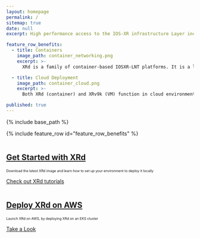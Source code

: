 ```yaml
---
layout: homepage
permalink: /
sitemap: true
date: null
excerpt: High performance access to the IOS-XR infrastructure Layer including RIB, Label Switch Database and more. Bring your own protocol or controller and operate your network your way!

feature_row_benefits:
  - title: Containers 
    image_path: container_networking.png
    excerpt: >-
      XRd is a family of container-based IOSXR-LNT platforms. It is a lightweight solution that can be used as a vRR (virtual-route-reflector), provider edge, vCSR (virtual Cell-Site Router), and cloud router (gateway for the cloud).

  - title: Cloud Deployment
    image_path: container_cloud.png  
    excerpt: >-
      Both XRd (container) and XRv9k (VM) function in cloud environments; with current support for AWS

published: true
---
```

{% include base_path %} 

{% include feature_row id="feature_row_benefits" %}

<div class="feature__wrapper">
    <div class="feature__item--right">
      <div class="archive__item">
          <div class="archive__item-teaser center" style="max-height: 300px; max-width: 300px;display: block; margin-left: auto; margin-right: auto;">
            <a href="{{ base_path }}/apidocs"><img src="{{ base_path }}/images/docker-iosxr.png" alt="" /></a>
          </div>
        <div class="archive__item-body">
            <h2 class="archive__item-title"><a href="{{ base_path }}/tutorials/2022-08-22-xrd-images-where-can-one-get-them/">Get Started with XRd</a></h2>
            <div class="archive__item-excerpt" style="font-size: 0.65em;">
              <p>Download the latest XRd image and learn how to set up your environment to deploy it locally</p>
            </div>
          <p><a href="{{ base_path }}//tutorials/2022-08-22-xrd-images-where-can-one-get-them/" class="btn ">Check out XRd tutorials</a></p>
        </div>
      </div>
    </div>
</div>

<div class="feature__wrapper">
    <div class="feature__item--right">
      <div class="archive__item">
          <div class="archive__item-teaser center" style="display: block; margin-left: auto; margin-right: auto;">
            <a href="{{ base_path }}/tutorials/2022-12-08-deploy-xrd-on-aws/"><img src="{{ base_path  }}/images/aws-eks-logo.png" alt="" /></a>
          </div>
        <div class="archive__item-body">
            <h2 class="archive__item-title"><a href="{{ base_path }}/tutorials/2022-12-08-deploy-xrd-on-aws/">Deploy XRd on AWS</a></h2>
            <div class="archive__item-excerpt" style="font-size: 0.65em;">
              <p>Launch XRd on AWS, by deploying XRd on an EKS cluster</p>
            </div>
          <p><a href="{{ base_path }}/tutorials/2022-12-08-deploy-xrd-on-aws/" class="btn ">Take a Look</a></p>
        </div>
      </div>
    </div>
</div>
